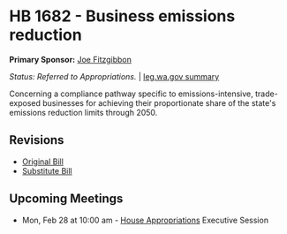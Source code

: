 # HB 1682 - Business emissions reduction
**Primary Sponsor:** [Joe Fitzgibbon](/person/leg/joe.fitzgibbon.md)

*Status: Referred to Appropriations.* | [leg.wa.gov summary](https://app.leg.wa.gov/billsummary?BillNumber=1682&Year=2021)

Concerning a compliance pathway specific to emissions-intensive, trade-exposed businesses for achieving their proportionate share of the state's emissions reduction limits through 2050.

## Revisions
* [Original Bill](1/)
* [Substitute Bill](S/)

## Upcoming Meetings
* Mon, Feb 28 at 10:00 am - [House Appropriations](/house/2021-22/APP/) Executive Session
